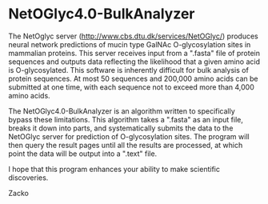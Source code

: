 # NetOGlyc4.0-BulkAnalyzer

The NetOglyc server (http://www.cbs.dtu.dk/services/NetOGlyc/) produces neural network predictions of mucin type GalNAc O-glycosylation sites in mammalian proteins. This server receives input from a ".fasta" file of protein sequences and outputs data reflecting the likelihood that a given amino acid is O-glycosylated. This software is inherently difficult for bulk analysis of protein sequences. At most 50 sequences and 200,000 amino acids can be submitted at one time, with each sequence not to exceed more than 4,000 amino acids. 

The NetOGlyc4.0-BulkAnalyzer is an algorithm written to specifically bypass these limitations. This algorithm takes a ".fasta" as an input file, breaks it down into parts, and systematically submits the data to the NetOGlyc server for prediction of O-glycosylation sites. The program will then query the result pages until all the results are processed, at which point the data will be output into a ".text" file.

I hope that this program enhances your ability to make scientific discoveries.

Zacko
